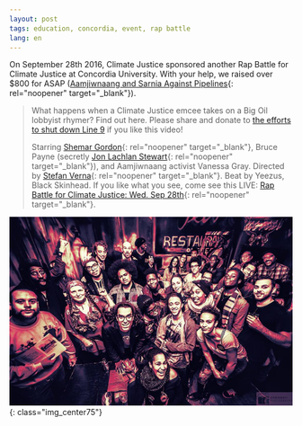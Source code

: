 ```yaml
---
layout: post
tags: education, concordia, event, rap battle
lang: en
---
```

On September 28th 2016, Climate Justice sponsored another Rap Battle for Climate Justice at Concordia University. With your help, we raised over $800 for ASAP ([Aamjiwnaang and Sarnia Against Pipelines](https://www.facebook.com/AamjiwnaangSarniaAgainstPipelines/){: rel="noopener" target="_blank"}).

> What happens when a Climate Justice emcee takes on a Big Oil lobbyist rhymer? Find out here. Please share and donate to [the efforts to shut down Line 9](https://www.line9shutdown.ca) if you like this video!
> 
> Starring [Shemar Gordon](https://www.facebook.com/shemar.gordon?fref=mentions){: rel="noopener" target="_blank"}, Bruce Payne (secretly [Jon Lachlan Stewart](https://www.facebook.com/jon.l.stewart.3?fref=mentions){: rel="noopener" target="_blank"}), and Aamjiwnaang activist Vanessa Gray. Directed by [Stefan Verna](https://www.facebook.com/stefan.verna?fref=mentions){: rel="noopener" target="_blank"}. Beat by Yeezus, Black Skinhead. If you like what you see, come see this LIVE: [Rap Battle for Climate Justice: Wed. Sep 28th](https://www.facebook.com/events/1766920240262621/?acontext=%7B%22source%22%3A3%2C%22source_newsfeed_story_type%22%3A%22regular%22%2C%22action_history%22%3A%22%5B%7B%5C%22surface%5C%22%3A%5C%22newsfeed%5C%22%2C%5C%22mechanism%5C%22%3A%5C%22feed_story%5C%22%2C%5C%22extra_data%5C%22%3A%5B%5D%7D%5D%22%2C%22has_source%22%3Atrue%7D&source=3&source_newsfeed_story_type=regular&action_history=%5B%7B%22surface%22%3A%22newsfeed%22%2C%22mechanism%22%3A%22feed_story%22%2C%22extra_data%22%3A%5B%5D%7D%5D&has_source=1&fref=mentions){: rel="noopener" target="_blank"}.

![Rap battle image](/assets/images/Rap-Battle.jpg){: class="img_center75"}
